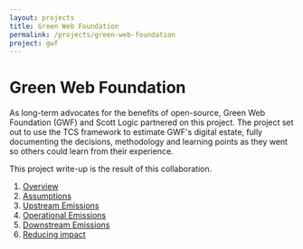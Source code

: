 ```yaml
---
layout: projects
title: Green Web Foundation
permalink: /projects/green-web-foundation
project: gwf
---
```


# Green Web Foundation

As long-term advocates for the benefits of open-source, Green Web Foundation (GWF) and Scott Logic partnered on this project. The project set out to use the TCS framework to estimate GWF's digital estate, fully documenting the decisions, methodology and learning points as they went so others could learn from their experience. 

This project write-up is the result of this collaboration.

1. [Overview](overview)
1. [Assumptions](data-assumptions)
1. [Upstream Emissions](upstream)
1. [Operational Emissions](operational)
1. [Downstream Emissions](downstream)
1. [Reducing impact](reducing-impact)